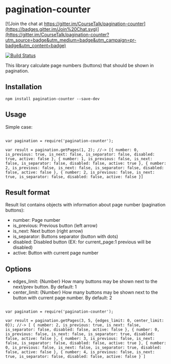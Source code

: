 # pagination-counter

[![Join the chat at https://gitter.im/CourseTalk/pagination-counter](https://badges.gitter.im/Join%20Chat.svg)](https://gitter.im/CourseTalk/pagination-counter?utm_source=badge&utm_medium=badge&utm_campaign=pr-badge&utm_content=badge)

[![Build Status](https://travis-ci.org/CourseTalk/pagination-counter.svg?branch=master)](https://travis-ci.org/CourseTalk/pagination-counter)

This library calculate page numbers (buttons) that should be shown in pagination.

## Installation

```
npm install pagination-counter --save-dev
```

## Usage

Simple case:

```

var pagination = require('pagination-counter');

var result = pagination.getPages(1, 2); //-> [{ number: 0, is_previous: true, is_next: false, is_separator: false, disabled: true, active: false }, { number: 1, is_previous: false, is_next: false, is_separator: false, disabled: false, active: true }, { number: 2, is_previous: false, is_next: false, is_separator: false, disabled: false, active: false }, { number: 2, is_previous: false, is_next: true, is_separator: false, disabled: false, active: false }]

```

## Result format

Result list contains objects with information about page number (pagination buttons):

- number: Page number
- is_previous: Previous button (left arrow)
- is_next: Next button (right arrow)
- is_separator: Buttons separator (button with dots)
- disabled: Disabled button (EX: for current_page:1 previous will be disabled)
- active: Button with current page number

## Options

- edges_limit: {Number} How many buttons may be shown next to the next/prev button. By default: 1
- center_limit: {Number} How many buttons may be shown next to the button with current page number. By default: 2

```

var pagination = require('pagination-counter');

var result = pagination.getPages(3, 5, {edges_limit: 0, center_limit: 0}); //-> [ { number: 2, is_previous: true, is_next: false, is_separator: false, disabled: false, active: false }, { number: 0, is_previous: false, is_next: false, is_separator: true, disabled: false, active: false }, { number: 3, is_previous: false, is_next: false, is_separator: false, disabled: false, active: true }, { number: 0, is_previous: false, is_next: false, is_separator: true, disabled: false, active: false }, { number: 4, is_previous: false, is_next: true, is_separator: false, disabled: false, active: false } ]

```

